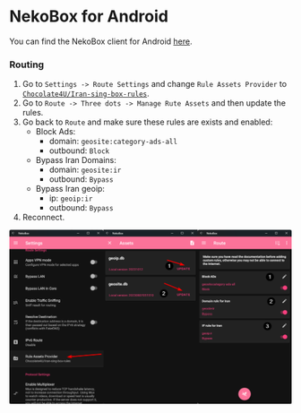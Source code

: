 # NekoBox for Android

You can find the NekoBox client for Android [here](https://github.com/MatsuriDayo/NekoBoxForAndroid).

### Routing

1. Go to `Settings -> Route Settings` and change `Rule Assets Provider` to [`Chocolate4U/Iran-sing-box-rules`](https://github.com/Chocolate4U/Iran-sing-box-rules).
2. Go to `Route -> Three dots -> Manage Rute Assets` and then update the rules.
3. Go back to `Route` and make sure these rules are exists and enabled:
    - Block Ads:
        - domain: `geosite:category-ads-all`
        - outbound: `Block`
    - Bypass Iran Domains:
        - domain: `geosite:ir`
        - outbound: `Bypass`
    - Bypass Iran geoip:
        - ip: `geoip:ir`
        - outbound: `Bypass`
4. Reconnect.

![nekobox android](_images/nekobox-android.png)
